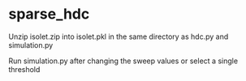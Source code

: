 # sparse_hdc

Unzip isolet.zip into isolet.pkl in the same directory as hdc.py and simulation.py

Run simulation.py after changing the sweep values or select a single threshold
